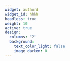 ```yaml
---
widget: authord
widget_id: hhhh
headless: true
weight: 10
active: true
design:
  columns: "2"
  background:
    text_color_light: false
    image_darken: 0
---
```

